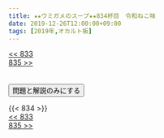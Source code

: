 ```yaml
---
title: ★★ウミガメのスープ★★834杯目　令和ねこ味 	
date: 2019-12-26T12:00:00+09:00
tags: [2019年,オカルト板]
---
```

<div class="th_left"><a href="../833"><< 833</a></div>
<div class="th_right"><a href="../835">835 >></a></div>
<br><br>
<script src="../../js/cupsoup.js"></script>
<form>
<input type="button" value="問題と解説のみにする" onClick="toggleCupsoup()">
</form>
{{< 834 >}}
<div class="th_left"><a href="../833"><< 833</a></div>
<div class="th_right"><a href="../835">835 >></a></div>